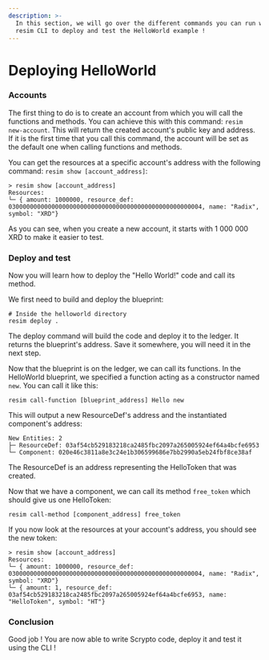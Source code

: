 ```yaml
---
description: >-
  In this section, we will go over the different commands you can run with the
  resim CLI to deploy and test the HelloWorld example !
---
```


# Deploying HelloWorld

### Accounts

The first thing to do is to create an account from which you will call the functions and methods. You can achieve this with this command: `resim new-account`. This will return the created account's public key and address. If it is the first time that you call this command, the account will be set as the default one when calling functions and methods.

You can get the resources at a specific account's address with the following command: `resim show [account_address]`:

```
> resim show [account_address]
Resources:
└─ { amount: 1000000, resource_def: 030000000000000000000000000000000000000000000000000004, name: "Radix", symbol: "XRD"}
```

As you can see, when you create a new account, it starts with 1 000 000 XRD to make it easier to test.

### Deploy and test

Now you will learn how to deploy the "Hello World!" code and call its method.

We first need to build and deploy the blueprint:

```
# Inside the helloworld directory
resim deploy .
```

The deploy command will build the code and deploy it to the ledger. It returns the blueprint's address. Save it somewhere, you will need it in the next step.

Now that the blueprint is on the ledger, we can call its functions. In the HelloWorld blueprint, we specified a function acting as a constructor named `new`. You can call it like this:

```
resim call-function [blueprint_address] Hello new
```

This will output a new ResourceDef's address and the instantiated component's address:

```
New Entities: 2
├─ ResourceDef: 03af54cb529183218ca2485fbc2097a265005924ef64a4bcfe6953
└─ Component: 020e46c3811a8e3c24e1b306599686e7bb2990a5eb24fbf8ce38af
```

The ResourceDef is an address representing the HelloToken that was created.

Now that we have a component, we can call its method `free_token` which should give us one HelloToken:

```
resim call-method [component_address] free_token
```

If you now look at the resources at your account's address, you should see the new token:

```
> resim show [account_address]
Resources:
└─ { amount: 1000000, resource_def: 030000000000000000000000000000000000000000000000000004, name: "Radix", symbol: "XRD"}
└─ { amount: 1, resource_def: 03af54cb529183218ca2485fbc2097a265005924ef64a4bcfe6953, name: "HelloToken", symbol: "HT"}
```

### Conclusion

Good job ! You are now able to write Scrypto code, deploy it and test it using the CLI !

